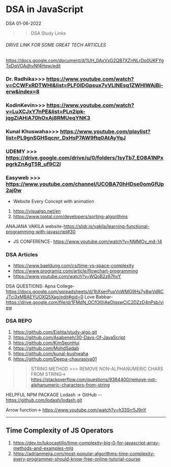 # DSA in JavaScript
DSA 01-06-2022
>>DSA Study Links
######  DRIVE LINK FOR SOME GREAT TECH ARTICLES #####
https://docs.google.com/document/d/1UH_0AxVxG2QB7XZnNLrDo0UKFYgTeDqVOAdhvNf4Hqw/edit

### Dr. Radhika>>> https://www.youtube.com/watch?v=CCWFxRDTWHI&list=PLF0lDGpsux7vVLlNEsq1ZWHIWAjBi-erw&index=8
### KodinKevin>>> https://www.youtube.com/watch?v=LuXCJxY7nPE&list=PLn2ipk-jqgZiAHiA70hOxAj8RMUeqYNK3
### Kunal Khuswaha>>> https://www.youtube.com/playlist?list=PL9gnSGHSqcnr_DxHsP7AW9ftq0AtAyYqJ
### UDEMY >>> https://drive.google.com/drive/u/0/folders/1syTb7_EO8A1NPxpgrkZnAgT5R_uf9C2I
### Easyweb >>> https://www.youtube.com/channel/UCOBA70hHDse0omGfUp2aj0w

* Website Every Concept with animation
1. https://visualgo.net/en
2. https://www.toptal.com/developers/sorting-algorithms

ANAJANA VAKILA website-https://slidr.io/vakila/learning-functional-programming-with-javascript#30
* JS CONFERENCE- https://www.youtube.com/watch?v=NMMOv_md-14

### DSA Articles 
* https://www.baeldung.com/cs/time-vs-space-complexity
* https://www.programiz.com/article/flowchart-programming
* https://www.youtube.com/watch?v=WQoB2z67hvY

DSA QUESTIONS:
Apna College- https://docs.google.com/spreadsheets/d/1hXserPuxVoWMG9Hs7y8wVdRCJTcj3xMBAEYUOXQ5Xag/edit#gid=0
Love Babbar- https://drive.google.com/file/d/1FMdN_OCfOI0iAeDlqswCiC2DZzD4nPsb/view


### DSA REPO ###
1. https://github.com/Eishta/study-algo.git
2. https://github.com/Asabeneh/30-Days-Of-JavaScript
3. https://github.com/KimSeonHui
4. https://github.com/MohdSadab
5. https://github.com/kunal-kushwaha
6. https://github.com/Deepa-chaurasiya01



>>STRING METHOD >>>
REMOVE NON-ALPHANUMERIC CHARS FROM STRING-> https://stackoverflow.com/questions/9364400/remove-not-alphanumeric-characters-from-string

HELPFUL NPM PACKAGE
Lodash -> GitHub -- https://github.com/lodash/lodash.git


Arrow function-> https://www.youtube.com/watch?v=h33Srr5J9nY

------------------------------------------------------------------------------------------------------------------------------------
## Time Complexity of JS Operators
1. https://dev.to/lukocastillo/time-complexity-big-0-for-javascript-array-methods-and-examples-mlg
2. https://adrianmejia.com/most-popular-algorithms-time-complexity-every-programmer-should-know-free-online-tutorial-course